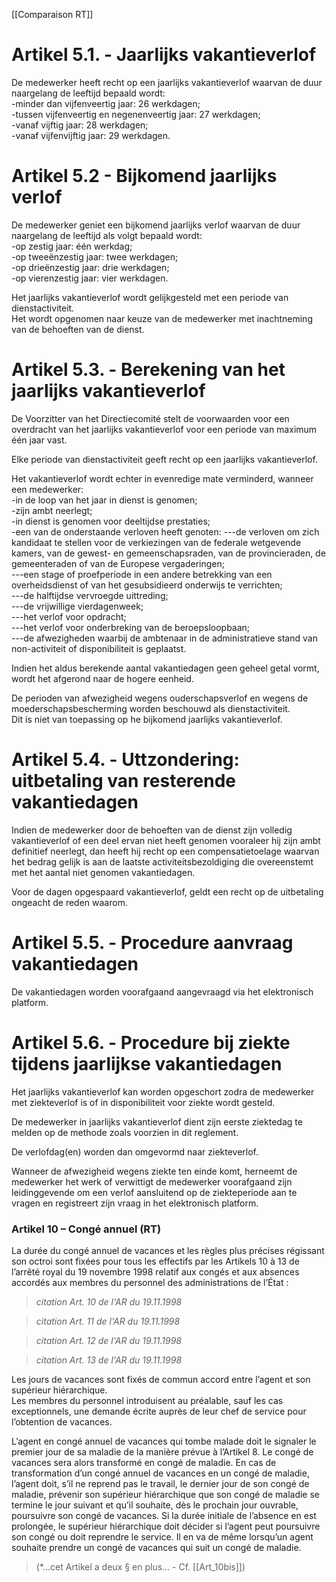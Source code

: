 [[Comparaison RT]]

# Artikel 5.1. - Jaarlijks vakantieverlof 

De medewerker heeft recht op een jaarlijks vakantieverlof waarvan de duur naargelang de leeftijd bepaald wordt:  
-minder dan vijfenveertig jaar: 26 werkdagen;  
-tussen vijfenveertig en negenenveertig jaar: 27 werkdagen;  
-vanaf vijftig jaar: 28 werkdagen;  
-vanaf vijfenvijftig jaar: 29 werkdagen. 

# Artikel 5.2 - Bijkomend jaarlijks verlof

De medewerker geniet een bijkomend jaarlijks verlof waarvan de duur naargelang de leeftijd als volgt bepaald wordt:  
-op zestig jaar: één werkdag;  
-op tweeënzestig jaar: twee werkdagen;  
-op drieënzestig jaar: drie werkdagen;  
-op vierenzestig jaar: vier werkdagen. 

Het jaarlijks vakantieverlof wordt gelijkgesteld met een periode van dienstactiviteit.  
Het wordt opgenomen naar keuze van de medewerker met inachtneming van de behoeften van de dienst. 

# Artikel 5.3. - Berekening van het jaarlijks vakantieverlof

De Voorzitter van het Directiecomité stelt de voorwaarden voor een overdracht van het jaarlijks vakantieverlof voor een periode van maximum één jaar vast. 

Elke periode van dienstactiviteit geeft recht op een jaarlijks vakantieverlof. 

Het vakantieverlof wordt echter in evenredige mate verminderd, wanneer een medewerker:  
-in de loop van het jaar in dienst is genomen;  
-zijn ambt neerlegt;  
-in dienst is genomen voor deeltijdse prestaties;  
-een van de onderstaande verloven heeft genoten: 
---de verloven om zich kandidaat te stellen voor de verkiezingen van de federale wetgevende kamers, van de gewest- en gemeenschapsraden, van de provincieraden, de gemeenteraden of van de Europese vergaderingen;  
---een stage of proefperiode in een andere betrekking van een overheidsdienst of van het gesubsidieerd onderwijs te verrichten;  
---de halftijdse vervroegde uittreding;  
---de vrijwillige vierdagenweek;  
---het verlof voor opdracht;  
---het verlof voor onderbreking van de beroepsloopbaan;  
---de afwezigheden waarbij de ambtenaar in de administratieve stand van non-activiteit of disponibiliteit is geplaatst. 

Indien het aldus berekende aantal vakantiedagen geen geheel getal vormt, wordt het afgerond naar de hogere eenheid. 

De perioden van afwezigheid wegens ouderschapsverlof en wegens de moederschapsbescherming worden beschouwd als dienstactiviteit.  
Dit is niet van toepassing op he bijkomend jaarlijks vakantieverlof. 

# Artikel 5.4. - Uttzondering: uitbetaling van resterende vakantiedagen

Indien de medewerker door de behoeften van de dienst zijn volledig vakantieverlof of een deel ervan niet heeft genomen vooraleer hij zijn ambt definitief neerlegt, dan heeft hij recht op een compensatietoelage waarvan het bedrag gelijk is aan de laatste activiteitsbezoldiging die overeenstemt met het aantal niet genomen vakantiedagen. 

Voor de dagen opgespaard vakantieverlof, geldt een recht op de uitbetaling ongeacht de reden waarom. 

# Artikel 5.5. - Procedure aanvraag vakantiedagen

De vakantiedagen worden voorafgaand aangevraagd via het elektronisch platform. 

# Artikel 5.6. - Procedure bij ziekte tijdens jaarlijkse vakantiedagen

Het jaarlijks vakantieverlof kan worden opgeschort zodra de medewerker met ziekteverlof is of in disponibiliteit voor ziekte wordt gesteld. 

De medewerker in jaarlijks vakantieverlof dient zijn eerste ziektedag te melden op de methode zoals voorzien in dit reglement. 

De verlofdag(en) worden dan omgevormd naar ziekteverlof. 

Wanneer de afwezigheid wegens ziekte ten einde komt, herneemt de medewerker het werk of verwittigt de medewerker voorafgaand zijn leidinggevende om een verlof aansluitend op de ziekteperiode aan te vragen en registreert zijn vraag in het elektronisch platform. 

### Artikel 10 – Congé annuel  (RT)

La durée du congé annuel de vacances et les règles plus précises régissant son octroi sont fixées  pour tous les effectifs par les Artikels 10 à 13 de l’arrêté royal du 19 novembre 1998 relatif aux congés et aux absences accordés aux membres du personnel des administrations de l’État :

> *citation Art. 10 de l'AR du 19.11.1998*


> *citation Art. 11 de l'AR du 19.11.1998*


> *citation Art. 12 de l'AR du 19.11.1998*


> *citation Art. 13 de l'AR du 19.11.1998*

Les jours de vacances sont fixés de commun accord entre l’agent et son supérieur hiérarchique.  
Les membres du personnel introduisent au préalable, sauf les cas exceptionnels, une demande écrite auprès de leur chef de service pour l’obtention de vacances. 

L’agent en congé annuel de vacances qui tombe malade doit le signaler le premier jour de sa maladie de la manière prévue à l’Artikel 8. Le congé de vacances sera alors transformé en congé de maladie. En cas de transformation d’un congé annuel de vacances en un congé de maladie, l’agent doit, s’il ne reprend pas le travail, le dernier jour de son congé de maladie, prévenir son supérieur hiérarchique que son congé de maladie se termine le jour suivant et qu’il souhaite, dès le prochain jour ouvrable, poursuivre son congé de vacances. Si la durée initiale de l’absence en est prolongée, le supérieur hiérarchique doit décider si l’agent peut poursuivre son congé ou doit reprendre le service. Il en va de même lorsqu’un agent souhaite prendre un congé de vacances qui suit un congé de maladie.

> (*...cet Artikel a deux § en plus... - Cf. [[Art_10bis]])


